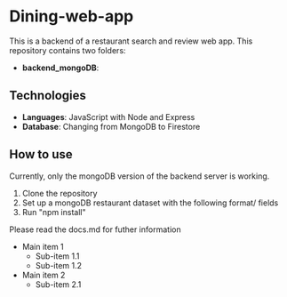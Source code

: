 # Dining-web-app

This is a backend of a restaurant search and review web app. This repository contains two folders:
* __backend_mongoDB__: 

## Technologies
* __Languages__: JavaScript with Node and Express
* __Database__: Changing from MongoDB to Firestore

## How to use
Currently, only the mongoDB version of the backend server is working. 
1. Clone the repository
2. Set up a mongoDB restaurant dataset with the following format/ fields
3. Run "npm install"

Please read the docs.md for futher information

- Main item 1
	- Sub-item 1.1
	- Sub-item 1.2
- Main item 2
	- Sub-item 2.1
